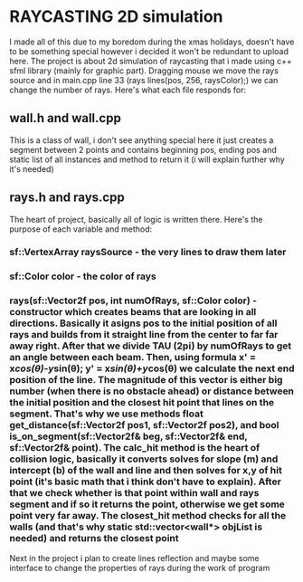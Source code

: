 # RAYCASTING 2D simulation
I made all of this due to my boredom during the xmas holidays, doesn't have to be something special however i decided it won't be redundant to upload here. The project is about 2d simulation of raycasting that i made using c++ sfml library (mainly for graphic part). Dragging mouse we move the rays source and in main.cpp line 33 (rays lines(pos, 256, raysColor);) we can change the number of rays. Here's what each file responds for:

## wall.h and wall.cpp
This is a class of wall, i don't see anything special here it just creates a segment between 2 points and contains beginning pos, ending pos and static list of all instances and method to return it (i will explain further why it's needed)

## rays.h and rays.cpp
The heart of project, basically all of logic is written there. Here's the purpose of each variable and method:
### sf::VertexArray raysSource - the very lines to draw them later
### sf::Color color - the color of rays
### rays(sf::Vector2f pos, int numOfRays, sf::Color color) - constructor which creates beams that are looking in all directions. Basically it asigns pos to the initial position of all rays and builds from it straight line from the center to far far away right. After that we divide TAU (2pi) by numOfRays to get an angle between each beam. Then, using formula x' = x*cos(θ)-y*sin(θ); y' = x*sin(θ)+y*cos(θ) we calculate the next end position of the line. The magnitude of this vector is either big number (when there is no obstacle ahead) or distance between the initial position and the closest hit point that lines on the segment. That's why we use methods float get_distance(sf::Vector2f pos1, sf::Vector2f pos2), and bool is_on_segment(sf::Vector2f& beg, sf::Vector2f& end, sf::Vector2f& point). The calc_hit method is the heart of collision logic, basically it converts solves for slope (m) and intercept (b) of the wall and line and then solves for x,y of hit point (it's basic math that i think don't have to explain). After that we check whether is that point within wall and rays segment and if so it returns the point, otherwise we get some point very far away. The closest_hit method checks for all the walls (and that's why static std::vector<wall*> objList is needed) and returns the closest point

Next in the project i plan to create lines reflection and maybe some interface to change the properties of rays during the work of program   
